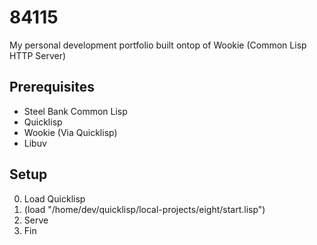 # 84115
My personal development portfolio built ontop of Wookie (Common Lisp HTTP Server)

## Prerequisites
 - Steel Bank Common Lisp
 - Quicklisp
 - Wookie (Via Quicklisp)
 - Libuv

## Setup
0. Load Quicklisp
0. (load "/home/dev/quicklisp/local-projects/eight/start.lisp")
0. Serve
0. Fin
